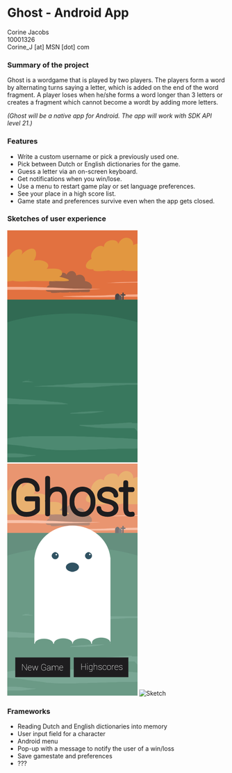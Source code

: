 # Ghost - Android App

Corine Jacobs   
10001326   
Corine_J [at] MSN [dot] com   

### Summary of the project
Ghost is a wordgame that is played by two players. The players form a word by alternating turns saying a letter, which is added on the end of the word fragment. A player loses when he/she forms a word longer than 3 letters or creates a fragment which cannot become a wordt by adding more letters.
   
*(Ghost will be a native app for Android. The app will work with SDK API level 21.)*

### Features
- Write a custom username or pick a previously used one.
- Pick between Dutch or English dictionaries for the game.
- Guess a letter via an on-screen keyboard.
- Get notifications when you win/lose.
- Use a menu to restart game play or set language preferences.
- See your place in a high score list.
- Game state and preferences survive even when the app gets closed.

### Sketches of user experience
![Background](/doc/Background.png)
![Start Screen](/doc/StartScreen.png)
![Sketch](/doc/SketchPaths.jpg)

### Frameworks
- Reading Dutch and English dictionaries into memory
- User input field for a character
- Android menu
- Pop-up with a message to notify the user of a win/loss
- Save gamestate and preferences
- ???
